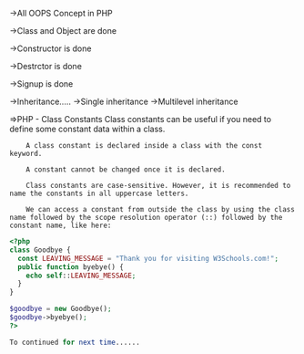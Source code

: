 ->All OOPS Concept in PHP

->Class and Object are done

->Constructor is done

->Destrctor is done

->Signup is done

->Inheritance.....
    ->Single inheritance
    ->Multilevel inheritance

=>PHP - Class Constants
        Class constants can be useful if you need to define some constant data within a class.

        A class constant is declared inside a class with the const keyword.

        A constant cannot be changed once it is declared.

        Class constants are case-sensitive. However, it is recommended to name the constants in all uppercase letters.

        We can access a constant from outside the class by using the class name followed by the scope resolution operator (::) followed by the constant name, like here:


```PHP
<?php
class Goodbye {
  const LEAVING_MESSAGE = "Thank you for visiting W3Schools.com!";
  public function byebye() {
    echo self::LEAVING_MESSAGE;
  }
}

$goodbye = new Goodbye();
$goodbye->byebye();
?>

To continued for next time......